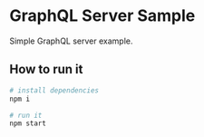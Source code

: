 # GraphQL Server Sample

Simple GraphQL server example.

## How to run it

```bash
# install dependencies
npm i

# run it
npm start
```